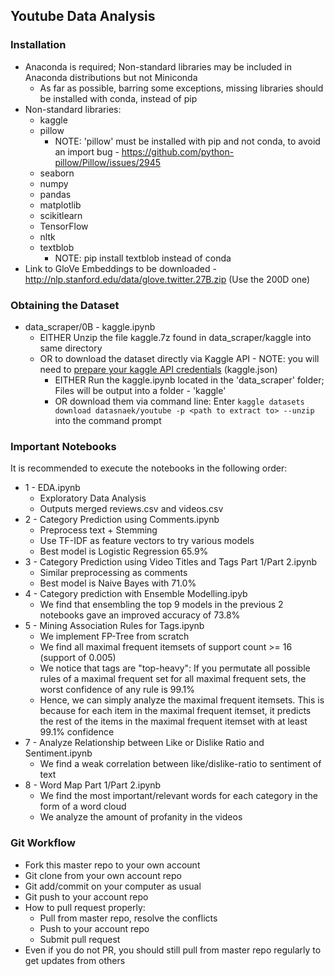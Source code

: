 ## Youtube Data Analysis
### Installation
* Anaconda is required; Non-standard libraries may be included in Anaconda distributions but not Miniconda
    * As far as possible, barring some exceptions, missing libraries should be installed with conda, instead of pip
* Non-standard libraries:
    * kaggle
    * pillow 
        * NOTE: 'pillow' must be installed with pip and not conda, to avoid an import bug - https://github.com/python-pillow/Pillow/issues/2945
    * seaborn
    * numpy
    * pandas
    * matplotlib
    * scikitlearn
    * TensorFlow
    * nltk
    * textblob
        * NOTE: pip install textblob instead of conda
* Link to GloVe Embeddings to be downloaded - http://nlp.stanford.edu/data/glove.twitter.27B.zip (Use the 200D one)
### Obtaining the Dataset
* data_scraper/0B - kaggle.ipynb
    * EITHER Unzip the file kaggle.7z found in data_scraper/kaggle into same directory
    * OR to download the dataset directly via Kaggle API - NOTE: you will need to [prepare your kaggle API credentials](https://github.com/Kaggle/kaggle-api) (kaggle.json)
        * EITHER Run the kaggle.ipynb located in the 'data_scraper' folder; Files will be output into a folder - 'kaggle'
        * OR download them via command line: Enter `kaggle datasets download datasnaek/youtube -p <path to extract to> --unzip` into the command prompt
### Important Notebooks
It is recommended to execute the notebooks in the following order:
* 1 - EDA.ipynb
    * Exploratory Data Analysis
    * Outputs merged reviews.csv and videos.csv
* 2 - Category Prediction using Comments.ipynb
    * Preprocess text + Stemming
    * Use TF-IDF as feature vectors to try various models
    * Best model is Logistic Regression 65.9%
* 3 - Category Prediction using Video Titles and Tags Part 1/Part 2.ipynb
    * Similar preprocessing as comments
    * Best model is Naive Bayes with 71.0%
* 4 - Category prediction with Ensemble Modelling.ipyb
    * We find that ensembling the top 9 models in the previous 2 notebooks gave an improved accuracy of 73.8%
* 5 - Mining Association Rules for Tags.ipynb
    * We implement FP-Tree from scratch
    * We find all maximal frequent itemsets of support count >= 16 (support of 0.005)
    * We notice that tags are "top-heavy": If you permutate all possible rules of a maximal frequent set for all maximal frequent sets, the worst confidence of any rule is 99.1%
    * Hence, we can simply analyze the maximal frequent itemsets. This is because for each item in the maximal frequent itemset, it predicts the rest of the items in the maximal frequent itemset with at least 99.1% confidence
* 7 - Analyze Relationship between Like or Dislike Ratio and Sentiment.ipynb
    * We find a weak correlation between like/dislike-ratio to sentiment of text
* 8 - Word Map Part 1/Part 2.ipynb
    * We find the most important/relevant words for each category in the form of a word cloud
    * We analyze the amount of profanity in the videos
### Git Workflow
* Fork this master repo to your own account
* Git clone from your own account repo
* Git add/commit on your computer as usual
* Git push to your account repo
* How to pull request properly:
   * Pull from master repo, resolve the conflicts
   * Push to your account repo
   * Submit pull request
* Even if you do not PR, you should still pull from master repo regularly to get updates from others